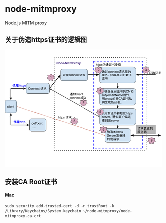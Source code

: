 # node-mitmproxy
Node.js MITM proxy

## 关于伪造https证书的逻辑图
<img src="design/node-MitmProxy https.png"/>

## 安装CA Root证书
#### Mac
```
sudo security add-trusted-cert -d -r trustRoot -k /Library/Keychains/System.keychain ~/node-mitmproxy/node-mitmproxy.ca.crt
```

